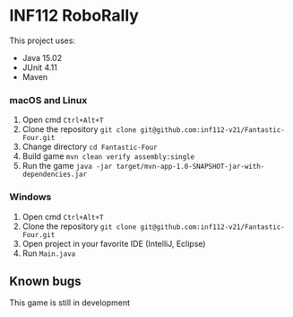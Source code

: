 # INF112 RoboRally

This project uses:
*   Java 15.02
*   JUnit 4.11
*   Maven


### macOS and Linux
1. Open cmd `Ctrl+Alt+T`
2. Clone the repository `git clone git@github.com:inf112-v21/Fantastic-Four.git`
3. Change directory `cd Fantastic-Four`
4. Build game `mvn clean verify assembly:single`
5. Run the game `java -jar target/mvn-app-1.0-SNAPSHOT-jar-with-dependencies.jar`

### Windows
1. Open cmd `Ctrl+Alt+T`
2. Clone the repository `git clone git@github.com:inf112-v21/Fantastic-Four.git`
3. Open project in your favorite IDE (IntelliJ, Eclipse)
4. Run `Main.java`


      
## Known bugs
This game is still in development

